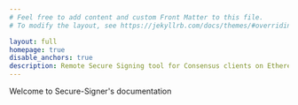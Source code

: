 ```yaml
---
# Feel free to add content and custom Front Matter to this file.
# To modify the layout, see https://jekyllrb.com/docs/themes/#overriding-theme-defaults

layout: full
homepage: true
disable_anchors: true
description: Remote Secure Signing tool for Consensus clients on Ethereum
---
```


Welcome to Secure-Signer's documentation
